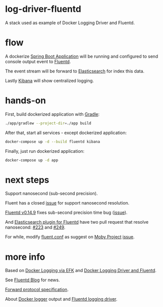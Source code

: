 # log-driver-fluentd
A stack used as example of Docker Logging Driver and Fluentd.


# flow
A dockerize [Spring Boot Application](https://spring.io/guides/gs/spring-boot-docker/) will be running and configured to send console output event to [Fluentd](https://www.fluentd.org/).

The event stream will be forward to [Elasticsearch](https://www.elastic.co/products/elasticsearch) for index this data.

Lastly [Kibana](https://www.elastic.co/products/kibana) will show centralized logging.


# hands-on
First, build dockerized application with [Gradle](https://gradle.org/):

```bash
./app/gradlew --project-dir=./app build
```


After that, start all services - except dockerized application:

```bash
docker-compose up -d --build fluentd kibana
```


Finally, just run dockerized application:

```bash
docker-compose up -d app
```


# next steps
Support nanosecond (sub-second precision).

Fluent has a closed [issue](https://github.com/fluent/fluentd/issues/461) for support nanosecond resolution.

[Fluentd v0.14.9](https://github.com/fluent/fluentd/blob/master/CHANGELOG.md) fixes sub-second precision time bug ([issue](https://github.com/fluent/fluentd/issues/1276)).

And [Elasticsearch plugin for Fluentd](https://github.com/uken/fluent-plugin-elasticsearch) have two pull request that resolve nanosecond: [#223](https://github.com/uken/fluent-plugin-elasticsearch/pull/223) and [#249](https://github.com/uken/fluent-plugin-elasticsearch/pull/249).

For while, modify [fluent.conf](fluentd/fluent.conf) as suggest on [Moby Project](https://mobyproject.org/) [issue](https://github.com/moby/moby/issues/17181).


# more info
Based on [Docker Logging via EFK](https://docs.fluentd.org/v0.12/articles/docker-logging-efk-compose) and [Docker Logging Driver and Fluentd](https://docs.fluentd.org/v0.12/articles/docker-logging).

See [Fluentd Blog](https://www.fluentd.org/blog/) for news.

[Forward protocol specification](https://github.com/fluent/fluentd/wiki/Forward-Protocol-Specification-v1).

About [Docker logger](https://docs.docker.com/engine/admin/logging/overview/) output and [Fluentd logging driver](https://docs.docker.com/config/containers/logging/fluentd/).

